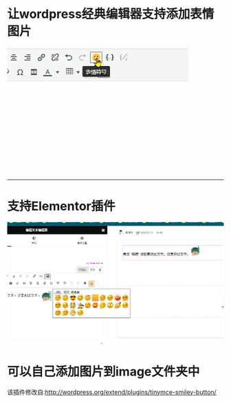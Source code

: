  # 让wordpress经典编辑器支持添加表情图片

![快照](screenshot.gif)

------------------
# 支持Elementor插件
![Elementor支持](Elementor.png)

# 可以自己添加图片到image文件夹中


该插件修改自:http://wordpress.org/extend/plugins/tinymce-smiley-button/
